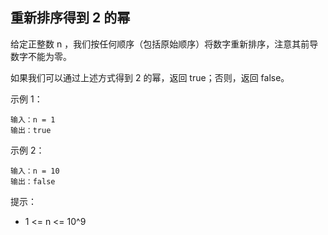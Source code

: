 ## 重新排序得到 2 的幂

给定正整数 n ，我们按任何顺序（包括原始顺序）将数字重新排序，注意其前导数字不能为零。

如果我们可以通过上述方式得到 2 的幂，返回 true；否则，返回 false。

 

示例 1：

```
输入：n = 1
输出：true
```

示例 2：

```
输入：n = 10
输出：false
```

提示：

* 1 <= n <= 10^9